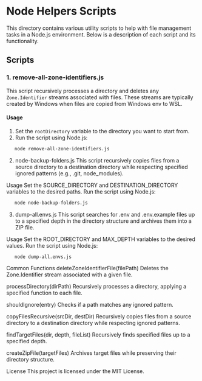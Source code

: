 # Node Helpers Scripts

This directory contains various utility scripts to help with file management tasks in a Node.js environment. Below is a description of each script and its functionality.

## Scripts

### 1. remove-all-zone-identifiers.js

This script recursively processes a directory and deletes any `Zone.Identifier` streams associated with files. These streams are typically created by Windows when files are copied from Windows env to WSL.

#### Usage
1. Set the `rootDirectory` variable to the directory you want to start from.
2. Run the script using Node.js:
```sh
   node remove-all-zone-identifiers.js
```

2. node-backup-folders.js
This script recursively copies files from a source directory to a destination directory while respecting specified ignored patterns (e.g., .git, node_modules).

Usage
Set the SOURCE_DIRECTORY and DESTINATION_DIRECTORY variables to the desired paths.
Run the script using Node.js:
```sh
   node node-backup-folders.js
```

3. dump-all.envs.js
This script searches for .env and .env.example files up to a specified depth in the directory structure and archives them into a ZIP file.

Usage
Set the ROOT_DIRECTORY and MAX_DEPTH variables to the desired values.
Run the script using Node.js:
```sh
   node dump-all.envs.js
```

Common Functions
deleteZoneIdentifierFile(filePath)
Deletes the Zone.Identifier stream associated with a given file.

processDirectory(dirPath)
Recursively processes a directory, applying a specified function to each file.

shouldIgnore(entry)
Checks if a path matches any ignored pattern.

copyFilesRecursive(srcDir, destDir)
Recursively copies files from a source directory to a destination directory while respecting ignored patterns.

findTargetFiles(dir, depth, fileList)
Recursively finds specified files up to a specified depth.

createZipFile(targetFiles)
Archives target files while preserving their directory structure.

License
This project is licensed under the MIT License.
